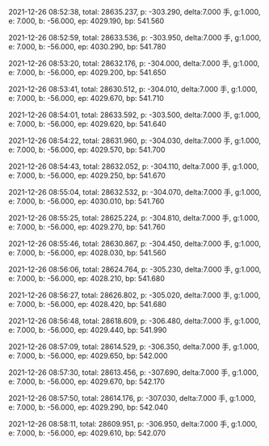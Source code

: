2021-12-26 08:52:38, total: 28635.237, p: -303.290, delta:7.000 手, g:1.000, e: 7.000, b: -56.000, ep: 4029.190, bp: 541.560

2021-12-26 08:52:59, total: 28633.536, p: -303.950, delta:7.000 手, g:1.000, e: 7.000, b: -56.000, ep: 4030.290, bp: 541.780

2021-12-26 08:53:20, total: 28632.176, p: -304.000, delta:7.000 手, g:1.000, e: 7.000, b: -56.000, ep: 4029.200, bp: 541.650

2021-12-26 08:53:41, total: 28630.512, p: -304.010, delta:7.000 手, g:1.000, e: 7.000, b: -56.000, ep: 4029.670, bp: 541.710

2021-12-26 08:54:01, total: 28633.592, p: -303.500, delta:7.000 手, g:1.000, e: 7.000, b: -56.000, ep: 4029.620, bp: 541.640

2021-12-26 08:54:22, total: 28631.960, p: -304.030, delta:7.000 手, g:1.000, e: 7.000, b: -56.000, ep: 4029.570, bp: 541.700

2021-12-26 08:54:43, total: 28632.052, p: -304.110, delta:7.000 手, g:1.000, e: 7.000, b: -56.000, ep: 4029.250, bp: 541.670

2021-12-26 08:55:04, total: 28632.532, p: -304.070, delta:7.000 手, g:1.000, e: 7.000, b: -56.000, ep: 4030.010, bp: 541.760

2021-12-26 08:55:25, total: 28625.224, p: -304.810, delta:7.000 手, g:1.000, e: 7.000, b: -56.000, ep: 4029.270, bp: 541.760

2021-12-26 08:55:46, total: 28630.867, p: -304.450, delta:7.000 手, g:1.000, e: 7.000, b: -56.000, ep: 4028.030, bp: 541.560

2021-12-26 08:56:06, total: 28624.764, p: -305.230, delta:7.000 手, g:1.000, e: 7.000, b: -56.000, ep: 4028.210, bp: 541.680

2021-12-26 08:56:27, total: 28626.802, p: -305.020, delta:7.000 手, g:1.000, e: 7.000, b: -56.000, ep: 4028.420, bp: 541.680

2021-12-26 08:56:48, total: 28618.609, p: -306.480, delta:7.000 手, g:1.000, e: 7.000, b: -56.000, ep: 4029.440, bp: 541.990

2021-12-26 08:57:09, total: 28614.529, p: -306.350, delta:7.000 手, g:1.000, e: 7.000, b: -56.000, ep: 4029.650, bp: 542.000

2021-12-26 08:57:30, total: 28613.456, p: -307.690, delta:7.000 手, g:1.000, e: 7.000, b: -56.000, ep: 4029.670, bp: 542.170

2021-12-26 08:57:50, total: 28614.176, p: -307.030, delta:7.000 手, g:1.000, e: 7.000, b: -56.000, ep: 4029.290, bp: 542.040

2021-12-26 08:58:11, total: 28609.951, p: -306.950, delta:7.000 手, g:1.000, e: 7.000, b: -56.000, ep: 4029.610, bp: 542.070